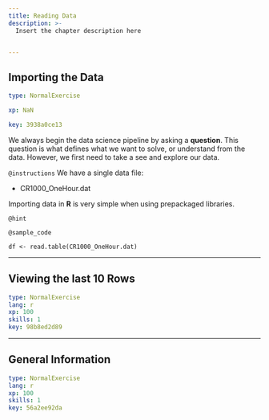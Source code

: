 ```yaml
---
title: Reading Data
description: >-
  Insert the chapter description here


---
```

## Importing the Data

```yaml
type: NormalExercise

xp: NaN

key: 3938a0ce13
```

We always begin the data science pipeline by asking a **question**. This question is what defines what we want to solve, or understand from the data.  However, we first need to take a see and explore our data.

`@instructions`
We have a single data file: 
- CR1000_OneHour.dat


Importing data in  **R** is very simple when using prepackaged libraries.

`@hint`



`@sample_code`
```{}
df <- read.table(CR1000_OneHour.dat)
```







---
## Viewing the last 10 Rows

```yaml
type: NormalExercise
lang: r
xp: 100
skills: 1
key: 98b8ed2d89
```














---
## General Information

```yaml
type: NormalExercise
lang: r
xp: 100
skills: 1
key: 56a2ee92da
```













